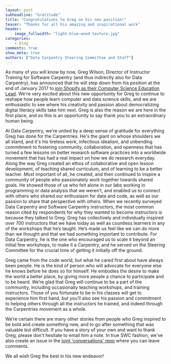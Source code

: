 ```yaml
---
layout: post
subheadline: "Gratitude"
title: "Congratulations to Greg on his new position!"
teaser: "Thanks for all his amazing and inspirational work"
header:
    image_fullwidth: "light-blue-wood-texture.jpg"
categories:
    - blog
comments: true
show_meta: true
authors: ["Data Carpentry Steering Committee and Staff"]
---
```


As many of you will know by now, Greg Wilson, Director of Instructor Training for Software Carpentry (and thus indirectly also for Data Carpentry), has announced that he will step down from his position at the end of January 2017 to [join Shopify as their Computer Science Education Lead](https://software-carpentry.org/blog/2016/12/next-steps.html). We're very excited about this new opportunity for Greg to continue to reshape how people learn computer and data science skills, and we are enthusiastic to see where his creativity and passion about democratizing digital literacy skills take him next. Greg is also the reason _we_ are here in the first place, and so this is an opportunity to say thank you to an extraordinary human being.

At Data Carpentry, we're united by a deep sense of gratitude for everything Greg has done for the Carpentries. He's the giant on whose shoulders we all stand, and it's his tireless work, infectious idealism, and unbending commitment to fostering community, collaboration, and openness that has turned a few lessons on better research software practices into a worldwide movement that has had a real impact on how we do research everyday. Along the way Greg created an ethos of collaborative and open lesson development, of teaching shared curriculum, and of learning to be a better teacher. Most important of all, he created, and then continued to inspire a community of people who passionately work together towards shared goals. He showed those of us who felt alone in our labs working in programming or data analysis that we weren’t, and enabled us to connect with others who shared our enthusiasm for data and code, as well as our passion to share that perspective with others. When we recently surveyed Data Carpentry and Software Carpentry instructors, the most common reason cited by respondents for why they wanted to become instructors is because they talked to Greg. Greg has collectively and individually inspired over 700 instructors that we have today as well as countless learners in any of the workshops that he’s taught. He’s made us feel like we can do more than we thought and that we had something important to contribute. For Data Carpentry, he is the one who encouraged us to scale it beyond an initial few workshops, to make it a Carpentry, and he served on the Steering Committee for the crucial time of getting it initially off the ground.

Greg came from the code world, but what he cared first about have always been people. He is the kind of person who will advocate for everyone else he knows before he does so for himself. He embodies the desire to make the world a better place, by giving more people a chance to participate and to be heard. We’re glad that Greg will continue to be a part of the community, including occasionally teaching workshops, and training instructors. Those of you fortunate to be in his classes will get to experience him first hand, but you’ll also see his passion and commitment to helping others through all the instructors he trained, and indeed through the Carpentries movement as a whole.

We’re certain there are many other stories from people who Greg inspired to be bold and create something new, and to go after something that was valuable but difficult. If you have a story of your own and want to thank Greg, please don't hesitate to email him a note. In true SWC fashion, we've also create an issue in the [joint 'conversations' repo](https://github.com/carpentries/conversations/issues/) where you can leave comments.

We all wish Greg the best in his new endeavor!
